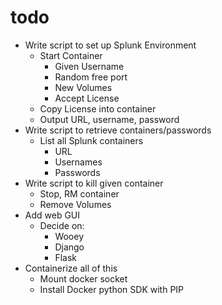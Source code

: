 # todo
 - Write script to set up Splunk Environment
   - Start Container
     - Given Username
     - Random free port
     - New Volumes
     - Accept License
   - Copy License into container
   - Output URL, username, password
 - Write script to retrieve containers/passwords
   - List all Splunk containers
     - URL
     - Usernames
     - Passwords
 - Write script to kill given container
   - Stop, RM container
   - Remove Volumes
 - Add web GUI
   - Decide on:
     - Wooey
     - Django
     - Flask
 - Containerize all of this
   - Mount docker socket
   - Install Docker python SDK with PIP 